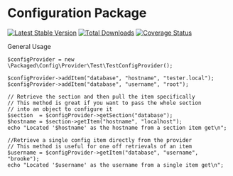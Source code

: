 Configuration Package
======

[![Latest Stable Version](https://poser.pugx.org/packaged/config/version.png)](https://packagist.org/packages/packaged/config)
[![Total Downloads](https://poser.pugx.org/packaged/config/d/total.png)](https://packagist.org/packages/packaged/config)
[![Coverage Status](https://coveralls.io/repos/packaged/config/badge.png)](https://coveralls.io/r/packaged/config)

General Usage


    $configProvider = new \Packaged\Config\Provider\Test\TestConfigProvider();

    $configProvider->addItem("database", "hostname", "tester.local");
    $configProvider->addItem("database", "username", "root");

    // Retrieve the section and then pull the item specifically
    // This method is great if you want to pass the whole section
    // into an object to configure it
    $section  = $configProvider->getSection("database");
    $hostname = $section->getItem("hostname", "localhost");
    echo "Located '$hostname' as the hostname from a section item get\n";

    //Retrieve a single config item directly from the provider
    // This method is useful for one off retrievals of an item
    $username = $configProvider->getItem("database", "username", "brooke");
    echo "Located '$username' as the username from a single item get\n";
